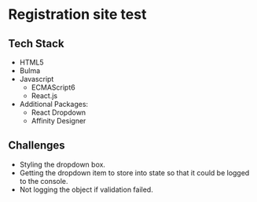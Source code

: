 # Registration site test

## Tech Stack

+ HTML5
+ Bulma
+ Javascript
  * ECMAScript6
  * React.js
+ Additional Packages:
  * React Dropdown
  * Affinity Designer

## Challenges

+ Styling the dropdown box.
+ Getting the dropdown item to store into state so that it could be logged to the console.
+ Not logging the object if validation failed.